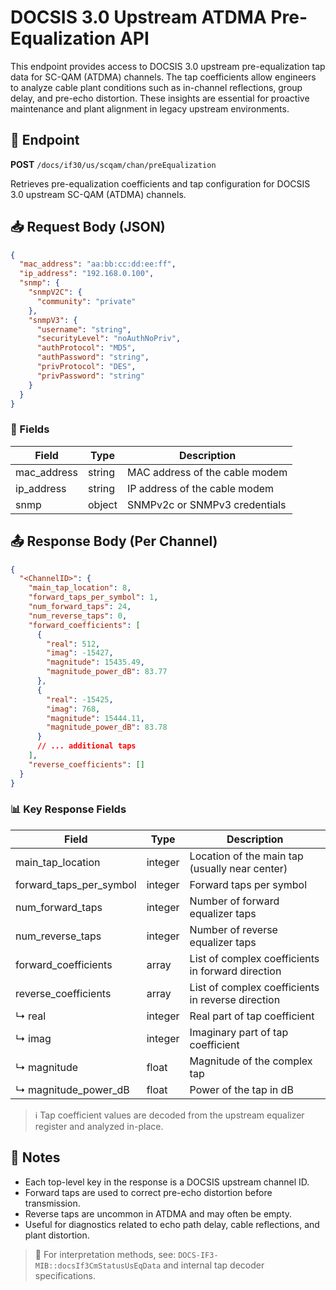 # DOCSIS 3.0 Upstream ATDMA Pre-Equalization API

This endpoint provides access to DOCSIS 3.0 upstream pre-equalization tap data for SC-QAM (ATDMA) channels. The tap coefficients allow engineers to analyze cable plant conditions such as in-channel reflections, group delay, and pre-echo distortion. These insights are essential for proactive maintenance and plant alignment in legacy upstream environments.

## 📡 Endpoint

**POST** `/docs/if30/us/scqam/chan/preEqualization`

Retrieves pre-equalization coefficients and tap configuration for DOCSIS 3.0 upstream SC-QAM (ATDMA) channels.

## 📥 Request Body (JSON)

```json
{
  "mac_address": "aa:bb:cc:dd:ee:ff",
  "ip_address": "192.168.0.100",
  "snmp": {
    "snmpV2C": {
      "community": "private"
    },
    "snmpV3": {
      "username": "string",
      "securityLevel": "noAuthNoPriv",
      "authProtocol": "MD5",
      "authPassword": "string",
      "privProtocol": "DES",
      "privPassword": "string"
    }
  }
}
```

### 🔑 Fields

| Field        | Type   | Description                    |
| ------------ | ------ | ------------------------------ |
| mac\_address | string | MAC address of the cable modem |
| ip\_address  | string | IP address of the cable modem  |
| snmp         | object | SNMPv2c or SNMPv3 credentials  |

## 📤 Response Body (Per Channel)

```json
{
  "<ChannelID>": {
    "main_tap_location": 8,
    "forward_taps_per_symbol": 1,
    "num_forward_taps": 24,
    "num_reverse_taps": 0,
    "forward_coefficients": [
      {
        "real": 512,
        "imag": -15427,
        "magnitude": 15435.49,
        "magnitude_power_dB": 83.77
      },
      {
        "real": -15425,
        "imag": 768,
        "magnitude": 15444.11,
        "magnitude_power_dB": 83.78
      }
      // ... additional taps
    ],
    "reverse_coefficients": []
  }
}
```

### 📊 Key Response Fields

| Field                      | Type    | Description                                       |
| -------------------------- | ------- | ------------------------------------------------- |
| main\_tap\_location        | integer | Location of the main tap (usually near center)    |
| forward\_taps\_per\_symbol | integer | Forward taps per symbol                           |
| num\_forward\_taps         | integer | Number of forward equalizer taps                  |
| num\_reverse\_taps         | integer | Number of reverse equalizer taps                  |
| forward\_coefficients      | array   | List of complex coefficients in forward direction |
| reverse\_coefficients      | array   | List of complex coefficients in reverse direction |
| ↳ real                     | integer | Real part of tap coefficient                      |
| ↳ imag                     | integer | Imaginary part of tap coefficient                 |
| ↳ magnitude                | float   | Magnitude of the complex tap                      |
| ↳ magnitude\_power\_dB     | float   | Power of the tap in dB                            |

> ℹ️ Tap coefficient values are decoded from the upstream equalizer register and analyzed in-place.

## 📝 Notes

* Each top-level key in the response is a DOCSIS upstream channel ID.
* Forward taps are used to correct pre-echo distortion before transmission.
* Reverse taps are uncommon in ATDMA and may often be empty.
* Useful for diagnostics related to echo path delay, cable reflections, and plant distortion.

> 📂 For interpretation methods, see: `DOCS-IF3-MIB::docsIf3CmStatusUsEqData` and internal tap decoder specifications.
